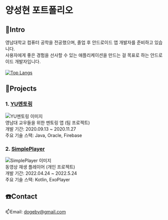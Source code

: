 # 양성현 포트폴리오<br/>
## 👦Intro
영남대학교 컴퓨터 공학을 전공했으며, 졸업 후 안드로이드 앱 개발자를 준비하고 있습니다.<br/>
사용자에게 좋은 경험을 선사할 수 있는 애플리케이션을 만드는 걸 목표로 하는 안드로이드 개발자입니다.<br/><br/>
[![Top Langs](https://github-readme-stats.vercel.app/api/top-langs/?username=dogeby)](https://github.com/dogeby/github-readme-stats)

## 📝Projects
### 1. [YU멘토링](https://github.com/dogeby/YUMentoring)
![YU멘토링 이미지](https://user-images.githubusercontent.com/68229193/142297550-1faff9a6-1892-428b-af79-7d1c0209aea1.JPG)<br/>
영남대 교우들을 위한 멘토링 앱 (팀 프로젝트)<br/>
개발 기간: 2020.09.13 ~ 2020.11.27<br/>
주요 기술 스택: Java, Oracle, Firebase<br/>

### 2. [SimplePlayer](https://github.com/dogeby/SimplePlayer)
![SimplePlayer 이미지](https://user-images.githubusercontent.com/68229193/170886042-a57fa74e-f59f-478a-9767-4e6f3ce9c947.PNG)<br/>
동영상 재생 플레이어 (개인 프로젝트)<br/>
개발 기간: 2022.04.24 ~ 2022.5.24<br/>
주요 기술 스택: Kotlin, ExoPlayer<br/>

## ☎️Contact
📫Email: dogeby@gmail.com

